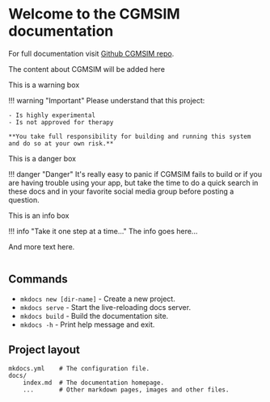 # Welcome to the CGMSIM documentation

For full documentation visit [Github CGMSIM repo](https://github.com/lsandini/cgmsim).

The content about CGMSIM will be added here

This is a warning box

!!! warning "Important"
    Please understand that this project:

    - Is highly experimental
    - Is not approved for therapy

    **You take full responsibility for building and running this system and do so at your own risk.**

This is a danger box

!!! danger "Danger"
    It's really easy to panic if CGMSIM fails to build or if you are having trouble using your app, but take the time to do a quick search in these docs and in your favorite social media group before posting a question.


This is an info box

!!! info "Take it one step at a time..."
    The info goes here...

And more text here.

```code something
```

## Commands

* `mkdocs new [dir-name]` - Create a new project.
* `mkdocs serve` - Start the live-reloading docs server.
* `mkdocs build` - Build the documentation site.
* `mkdocs -h` - Print help message and exit.

## Project layout

    mkdocs.yml    # The configuration file.
    docs/
        index.md  # The documentation homepage.
        ...       # Other markdown pages, images and other files.
